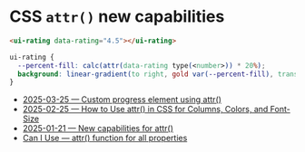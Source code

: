 # CSS `attr()` new capabilities

```html
<ui-rating data-rating="4.5"></ui-rating>
```

```css
ui-rating {
  --percent-fill: calc(attr(data-rating type(<number>)) * 20%);
  background: linear-gradient(to right, gold var(--percent-fill), transparent var(--percent-fill));
}
```

- [2025-03-25 — Custom progress element using attr()](https://css-tip.com/custom-progress/)
- [2025-02-25 — How to Use attr() in CSS for Columns, Colors, and Font-Size](https://frontendmasters.com/blog/how-to-use-attr-in-css-for-columns-colors-and-font-size/)
- [2025-01-21 — New capabilities for attr()](https://una.im/advanced-attr/)
- [Can I Use —  attr() function for all properties](https://caniuse.com/css3-attr)
